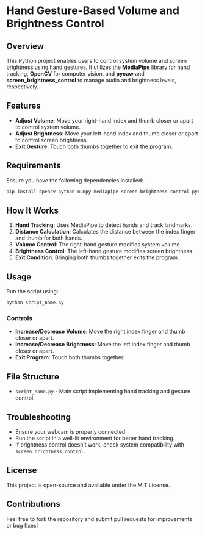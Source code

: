 # Hand Gesture-Based Volume and Brightness Control

## Overview
This Python project enables users to control system volume and screen brightness using hand gestures. It utilizes the **MediaPipe** library for hand tracking, **OpenCV** for computer vision, and **pycaw** and **screen_brightness_control** to manage audio and brightness levels, respectively.

## Features
- **Adjust Volume**: Move your right-hand index and thumb closer or apart to control system volume.
- **Adjust Brightness**: Move your left-hand index and thumb closer or apart to control screen brightness.
- **Exit Gesture**: Touch both thumbs together to exit the program.

## Requirements
Ensure you have the following dependencies installed:

```sh
pip install opencv-python numpy mediapipe screen-brightness-control pycaw comtypes
```

## How It Works
1. **Hand Tracking**: Uses MediaPipe to detect hands and track landmarks.
2. **Distance Calculation**: Calculates the distance between the index finger and thumb for both hands.
3. **Volume Control**: The right-hand gesture modifies system volume.
4. **Brightness Control**: The left-hand gesture modifies screen brightness.
5. **Exit Condition**: Bringing both thumbs together exits the program.

## Usage
Run the script using:

```sh
python script_name.py
```

### Controls
- **Increase/Decrease Volume**: Move the right index finger and thumb closer or apart.
- **Increase/Decrease Brightness**: Move the left index finger and thumb closer or apart.
- **Exit Program**: Touch both thumbs together.

## File Structure
- `script_name.py` - Main script implementing hand tracking and gesture control.

## Troubleshooting
- Ensure your webcam is properly connected.
- Run the script in a well-lit environment for better hand tracking.
- If brightness control doesn’t work, check system compatibility with `screen_brightness_control`.

## License
This project is open-source and available under the MIT License.

## Contributions
Feel free to fork the repository and submit pull requests for improvements or bug fixes!

